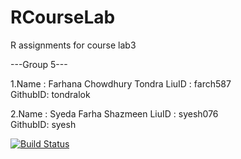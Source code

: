 # RCourseLab
R assignments for course lab3

---Group 5---

1.Name    : Farhana Chowdhury Tondra 
  LiuID   : farch587  
  GithubID: tondralok
  
2.Name    : Syeda Farha Shazmeen 
  LiuID   : syesh076  
  GithubID: syesh

[![Build Status](https://travis-ci.org/tondralok/RCourseLab.svg?branch=master)](https://travis-ci.org/tondralok/RCourseLab)
